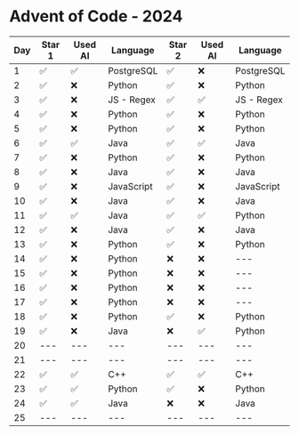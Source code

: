 # Advent of Code - 2024

| Day | Star 1 | Used AI | Language | Star 2 | Used AI | Language |
|-----|--------|---------|----------|--------|---------|----------|
| 1   | ✅ | ✅ | PostgreSQL | ✅ | ❌ | PostgreSQL |
| 2   | ✅ | ❌ | Python | ✅ | ❌ | Python |
| 3   | ✅ | ❌ | JS - Regex | ✅ | ✅ | JS - Regex |
| 4   | ✅ | ❌ | Python | ✅ | ❌ | Python |
| 5   | ✅ | ❌ | Python | ✅ | ❌ | Python |
| 6   | ✅ | ✅ | Java | ✅ | ✅ | Java |
| 7   | ✅ | ❌ | Python | ✅ | ❌ | Python |
| 8   | ✅ | ❌ | Java | ✅ | ❌ | Java |
| 9   | ✅ | ❌ | JavaScript | ✅ | ❌ | JavaScript |
| 10  | ✅ | ❌ | Java | ✅ | ❌ | Java |
| 11  | ✅ | ✅ | Java | ✅ | ✅ | Python |
| 12  | ✅ | ❌ | Java | ✅ | ❌ | Java |
| 13  | ✅ | ❌ | Python | ✅ | ❌ | Python |
| 14  | ✅ | ❌ | Python | ❌ | ❌ | --- |
| 15  | ✅ | ❌ | Python | ❌ | ❌ | --- |
| 16  | ✅ | ❌ | Python | ❌ | ❌ | --- |
| 17  | ✅ | ❌ | Python | ❌ | ❌ | --- |
| 18  | ✅ | ❌ | Python | ✅ | ❌ | Python |
| 19  | ✅ | ❌ | Java | ❌ | ✅ | Python |
| 20  | ---    | ---     | ---      | ---    | ---     | ---      |
| 21  | ---    | ---     | ---      | ---    | ---     | ---      |
| 22  | ✅ | ✅ | C++ | ✅ | ✅ | C++ |
| 23  | ✅ | ✅ | Python | ✅ | ❌ | Python |
| 24  | ✅ | ✅ | Java | ❌ | ❌ | Java |
| 25  | ---    | ---     | ---      | ---    | ---     | ---      |
